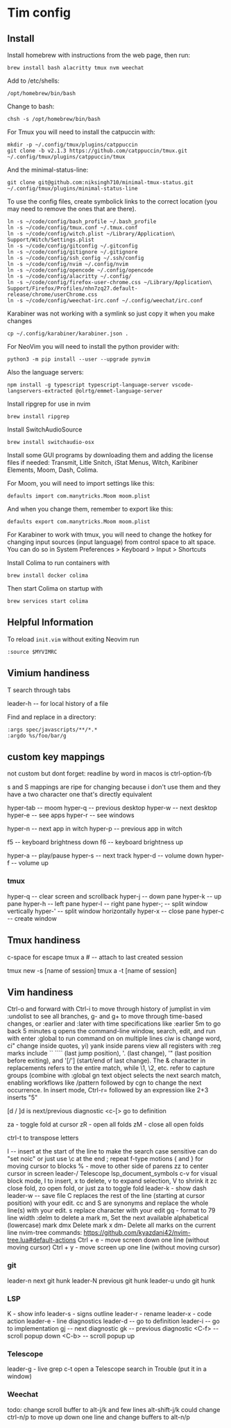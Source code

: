 # Tim config

## Install

Install homebrew with instructions from the web page, then run:
```
brew install bash alacritty tmux nvm weechat
```

Add to /etc/shells:
```
/opt/homebrew/bin/bash
```

Change to bash:
```
chsh -s /opt/homebrew/bin/bash
```

For Tmux you will need to install the catpuccin with:
```
mkdir -p ~/.config/tmux/plugins/catppuccin
git clone -b v2.1.3 https://github.com/catppuccin/tmux.git ~/.config/tmux/plugins/catppuccin/tmux
```
And the minimal-status-line:
```
git clone git@github.com:niksingh710/minimal-tmux-status.git ~/.config/tmux/plugins/minimal-status-line
```

To use the config files, create symbolick links to the correct location (you
may need to remove the ones that are there).

```
ln -s ~/code/config/bash_profile ~/.bash_profile
ln -s ~/code/config/tmux.conf ~/.tmux.conf
ln -s ~/code/config/witch.plist ~/Library/Application\ Support/Witch/Settings.plist
ln -s ~/code/config/gitconfig ~/.gitconfig
ln -s ~/code/config/gitignore ~/.gitignore
ln -s ~/code/config/ssh_config ~/.ssh/config
ln -s ~/code/config/nvim ~/.config/nvim
ln -s ~/code/config/opencode ~/.config/opencode
ln -s ~/code/config/alacritty ~/.config/
ln -s ~/code/config/firefox-user-chrome.css ~/Library/Application\ Support/Firefox/Profiles/nhn7zq27.default-release/chrome/userChrome.css
ln -s ~/code/config/weechat-irc.conf ~/.config/weechat/irc.conf
```

Karabiner was not working with a symlink so just copy it when you make changes
```
cp ~/.config/karabiner/karabiner.json .
```

For NeoVim you will need to install the python provider with:
```
python3 -m pip install --user --upgrade pynvim
```

Also the language servers:
```
npm install -g typescript typescript-language-server vscode-langservers-extracted @olrtg/emmet-language-server
```

Install ripgrep for use in nvim
```
brew install ripgrep
```

Install SwitchAudioSource
```
brew install switchaudio-osx
```

Install some GUI programs by downloading them and adding the license files if
needed: Transmit, Litle Snitch, iStat Menus, Witch, Karibiner Elements,
Moom, Dash, Colima.

For Moom, you will need to import settings like this:
```
defaults import com.manytricks.Moom moom.plist
```
And when you change them, remember to export like this:
```
defaults export com.manytricks.Moom moom.plist
```

For Karabiner to work with tmux, you will need to change the hotkey for changing input sources (input language) from control space to alt space. You can do so in System Preferences > Keyboard > Input > Shortcuts

Install Colima to run containers with
```
brew install docker colima
```

Then start Colima on startup with
```
brew services start colima
```

## Helpful Information

To reload `init.vim` without exiting Neovim run
```
:source $MYVIMRC
```


## Vimium handiness


T search through tabs

leader-h -- for local history of a file

Find and replace in a directory:
```
:args spec/javascripts/**/*.* 
:argdo %s/foo/bar/g
```

## custom key mappings

not custom but dont forget: readline by word in macos is ctrl-option-f/b

s and S mappings are ripe for changing because i don't use them and they have a two character one that's directly equivalent

hyper-tab -- moom
hyper-q -- previous desktop
hyper-w -- next desktop
hyper-e -- see apps
hyper-r -- see windows

hyper-n -- next app in witch
hyper-p -- previous app in witch

f5 -- keyboard brightness down
f6 -- keyboard brightness up

hyper-a -- play/pause
hyper-s -- next track
hyper-d -- volume down
hyper-f -- volume up


### tmux
hyper-q -- clear screen and scrollback
hyper-j -- down pane
hyper-k -- up pane
hyper-h -- left pane
hyper-l -- right pane
hyper-; -- split window vertically
hyper-' -- split window horizontally
hyper-x -- close pane
hyper-c -- create window


## Tmux handiness

c-space for escape
tmux a # -- attach to last created session 

tmux new -s [name of session]
tmux a -t [name of session]


## Vim handiness

Ctrl-o and forward with Ctrl-i to move through history of jumplist in vim
:undolist to see all branches, g- and g+ to move through time-based changes, or :earlier and :later with time specifications like :earlier 5m to go back 5 minutes
q opens the command-line window, search, edit, and run with enter
:global to run command on on multiple lines
ciw is change word, ci" change inside quotes, yi) yank inside parens
view all registers with :reg
marks include `` ```` (last jump position), '. (last change), '" (last position before exiting), and '[/'] (start/end of last change).
The & character in replacements refers to the entire match, while \1, \2, etc. refer to capture groups (combine with :global
 gn text object selects the next search match, enabling workflows like /pattern followed by cgn to change the next occurrence.
In insert mode, Ctrl-r= followed by an expression like 2+3<Enter> inserts "5"


[d / ]d is next/previous diagnostic
<c-[> go to definition

za - toggle fold at cursor
zR - open all folds
zM - close all open folds

ctrl-t to transpose letters

I -- insert at the start of the line
to make the search case sensitive can do "set noic" or just use \c at the end
; repeat f-type motions
{ and } for moving cursor to blocks
% - move to other side of parens
zz to center cursor in screen
leader-/ Telescope lsp_document_symbols
c-v for visual block mode, I to insert, x to delete, v to expand selection, V to shrink it
zc close fold, zo open fold, or just za to toggle fold
leader-k - show dash
leader-w -- save file
C replaces the rest of the line (starting at cursor position) with your edit.
cc and S are synonyms and replace the whole line(s) with your edit.
s replace character with your edit
gq - format to 79 line width
:delm to delete a mark
m, Set the next available alphabetical (lowercase) mark
dmx Delete mark x
dm- Delete all marks on the current line
nvim-tree commands: https://github.com/kyazdani42/nvim-tree.lua#default-actions
Ctrl + e - move screen down one line (without moving cursor)
Ctrl + y - move screen up one line (without moving cursor)



### git
leader-n next git hunk
leader-N previous git hunk
leader-u undo git hunk

### LSP
K - show info
leader-s - signs outline
leader-r - rename
leader-x - code action
leader-e - line diagnostics
leader-d -- go to definition
leader-i -- go to implementation
gj -- next diagnostic
gk -- previous diagnostic
\<C-f> -- scroll popup down
\<C-b> -- scroll popup up

### Telescope
leader-g - live grep
c-t open a Telescope search in Trouble (put it in a window)


### Weechat
todo:
change scroll buffer to alt-j/k and few lines alt-shift-j/k
could change ctrl-n/p to move up down one line and change buffers to alt-n/p
